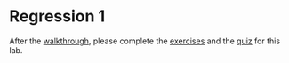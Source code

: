 # Regression 1

After the [walkthrough](./Walkthrough/walkthrough.ipynb), please complete the [exercises](Exercises/exercise.ipynb) and the [quiz](https://moodle.unil.ch/mod/quiz/view.php?id=1895910) for this lab.
